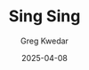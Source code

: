 ---
title: Sing Sing
subtitle: Greg Kwedar
year: 2024
type: Movie
tags: [{name: "Best of 2024", rank: 5}]
image: ./images/sing-sing.webp
date: 2025-04-08
link: https://www.themoviedb.org/movie/1155828-sing-sing
---